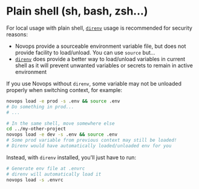 # Plain shell (sh, bash, zsh...)

For local usage with plain shell, [`direnv`](https://direnv.net/) usage is recommended for security reasons:
- Novops provide a sourceable environment variable file, but does not provide facility to load/unload. You can use `source` but...
- [`direnv`](https://direnv.net/) does provide a better way to load/unload variables in current shell as it will prevent unwanted variables or secrets to remain in active environment

If you use Novops without `direnv`, some variable may not be unloaded properly when switching context, for example:

```sh
novops load -e prod -s .env && source .env
# Do something in prod...
# ...

# In the same shell, move somewhere else
cd ../my-other-project
novops load -e dev -s .env && source .env
# Some prod variable from previous context may still be loaded!
# Direnv would have automatically loaded/unloaded env for you
```

Instead, with `direnv` installed, you'll just have to run:

```sh
# Generate env file at .envrc
# direnv will automatically load it
novops load -s .envrc
```